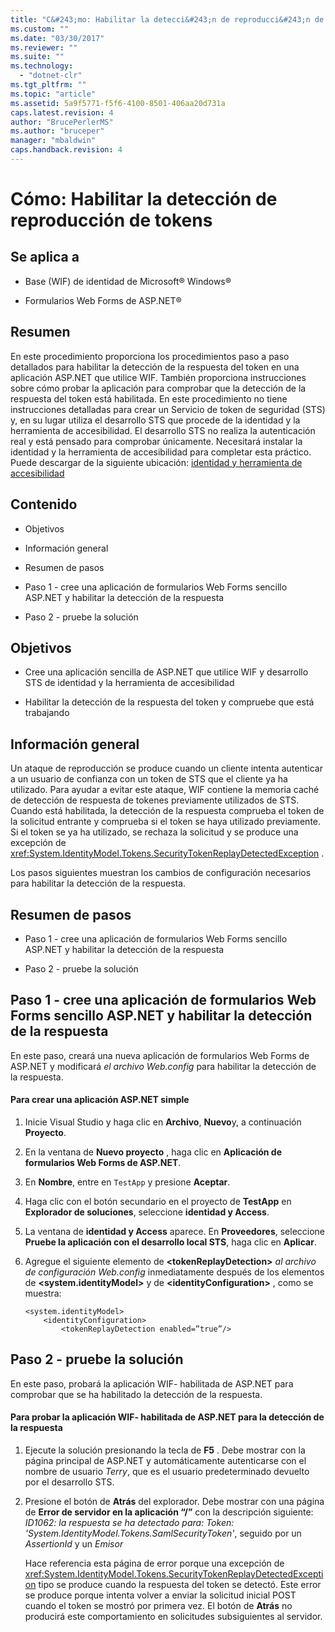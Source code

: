 ```yaml
---
title: "C&#243;mo: Habilitar la detecci&#243;n de reproducci&#243;n de tokens | Microsoft Docs"
ms.custom: ""
ms.date: "03/30/2017"
ms.reviewer: ""
ms.suite: ""
ms.technology: 
  - "dotnet-clr"
ms.tgt_pltfrm: ""
ms.topic: "article"
ms.assetid: 5a9f5771-f5f6-4100-8501-406aa20d731a
caps.latest.revision: 4
author: "BrucePerlerMS"
ms.author: "bruceper"
manager: "mbaldwin"
caps.handback.revision: 4
---
```

# C&#243;mo: Habilitar la detecci&#243;n de reproducci&#243;n de tokens
## Se aplica a  
  
-   Base \(WIF\) de identidad de Microsoft® Windows®  
  
-   Formularios Web Forms de ASP.NET®  
  
## Resumen  
 En este procedimiento proporciona los procedimientos paso a paso detallados para habilitar la detección de la respuesta del token en una aplicación ASP.NET que utilice WIF.  También proporciona instrucciones sobre cómo probar la aplicación para comprobar que la detección de la respuesta del token está habilitada.  En este procedimiento no tiene instrucciones detalladas para crear un Servicio de token de seguridad \(STS\) y, en su lugar utiliza el desarrollo STS que procede de la identidad y la herramienta de accesibilidad.  El desarrollo STS no realiza la autenticación real y está pensado para comprobar únicamente.  Necesitará instalar la identidad y la herramienta de accesibilidad para completar esta práctico.  Puede descargar de la siguiente ubicación: [identidad y herramienta de accesibilidad](http://go.microsoft.com/fwlink/?LinkID=245849)  
  
## Contenido  
  
-   Objetivos  
  
-   Información general  
  
-   Resumen de pasos  
  
-   Paso 1 \- cree una aplicación de formularios Web Forms sencillo ASP.NET y habilitar la detección de la respuesta  
  
-   Paso 2 \- pruebe la solución  
  
## Objetivos  
  
-   Cree una aplicación sencilla de ASP.NET que utilice WIF y desarrollo STS de identidad y la herramienta de accesibilidad  
  
-   Habilitar la detección de la respuesta del token y compruebe que está trabajando  
  
## Información general  
 Un ataque de reproducción se produce cuando un cliente intenta autenticar a un usuario de confianza con un token de STS que el cliente ya ha utilizado.  Para ayudar a evitar este ataque, WIF contiene la memoria caché de detección de respuesta de tokenes previamente utilizados de STS.  Cuando está habilitada, la detección de la respuesta comprueba el token de la solicitud entrante y comprueba si el token se haya utilizado previamente.  Si el token se ya ha utilizado, se rechaza la solicitud y se produce una excepción de <xref:System.IdentityModel.Tokens.SecurityTokenReplayDetectedException> .  
  
 Los pasos siguientes muestran los cambios de configuración necesarios para habilitar la detección de la respuesta.  
  
## Resumen de pasos  
  
-   Paso 1 \- cree una aplicación de formularios Web Forms sencillo ASP.NET y habilitar la detección de la respuesta  
  
-   Paso 2 \- pruebe la solución  
  
## Paso 1 \- cree una aplicación de formularios Web Forms sencillo ASP.NET y habilitar la detección de la respuesta  
 En este paso, creará una nueva aplicación de formularios Web Forms de ASP.NET y modificará *el archivo Web.config* para habilitar la detección de la respuesta.  
  
#### Para crear una aplicación ASP.NET simple  
  
1.  Inicie Visual Studio y haga clic en **Archivo**, **Nuevo**y, a continuación **Proyecto**.  
  
2.  En la ventana de **Nuevo proyecto** , haga clic en **Aplicación de formularios Web Forms de ASP.NET**.  
  
3.  En **Nombre**, entre en `TestApp` y presione **Aceptar**.  
  
4.  Haga clic con el botón secundario en el proyecto de **TestApp** en **Explorador de soluciones**, seleccione **identidad y Access**.  
  
5.  La ventana de **identidad y Access** aparece.  En **Proveedores**, seleccione **Pruebe la aplicación con el desarrollo local STS**, haga clic en **Aplicar**.  
  
6.  Agregue el siguiente elemento de **\<tokenReplayDetection\>** *al archivo de configuración Web.config* inmediatamente después de los elementos de **\<system.identityModel\>** y de **\<identityConfiguration\>** , como se muestra:  
  
    ```  
    <system.identityModel>  
        <identityConfiguration>  
            <tokenReplayDetection enabled=”true”/>  
    ```  
  
## Paso 2 \- pruebe la solución  
 En este paso, probará la aplicación WIF\- habilitada de ASP.NET para comprobar que se ha habilitado la detección de la respuesta.  
  
#### Para probar la aplicación WIF\- habilitada de ASP.NET para la detección de la respuesta  
  
1.  Ejecute la solución presionando la tecla de **F5** .  Debe mostrar con la página principal de ASP.NET y automáticamente autenticarse con el nombre de usuario *Terry*, que es el usuario predeterminado devuelto por el desarrollo STS.  
  
2.  Presione el botón de **Atrás** del explorador.  Debe mostrar con una página de **Error de servidor en la aplicación “\/”** con la descripción siguiente: *ID1062: la respuesta se ha detectado para: Token: 'System.IdentityModel.Tokens.SamlSecurityToken'*, seguido por un *AssertionId* y un *Emisor*  
  
     Hace referencia esta página de error porque una excepción de <xref:System.IdentityModel.Tokens.SecurityTokenReplayDetectedException> tipo se produce cuando la respuesta del token se detectó.  Este error se produce porque intenta volver a enviar la solicitud inicial POST cuando el token se mostró por primera vez.  El botón de **Atrás** no producirá este comportamiento en solicitudes subsiguientes al servidor.